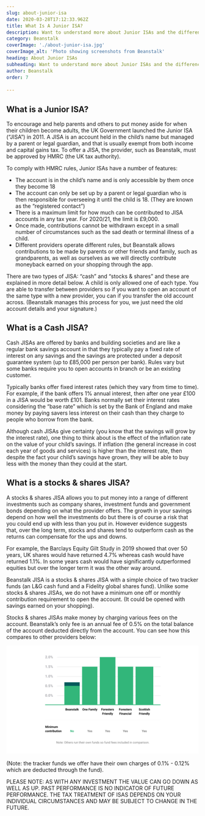 ```yaml
---
slug: about-junior-isa
date: 2020-03-28T17:12:33.962Z
title: What Is A Junior ISA?
description: Want to understand more about Junior ISAs and the differences between Cash and Stocks & Shares JISAs? Read on.
category: Beanstalk
coverImage: './about-junior-isa.jpg'
coverImage_alt: 'Photo showing screenshots from Beanstalk'
heading: About Junior ISAs
subheading: Want to understand more about Junior ISAs and the differences between Cash and Stocks & Shares JISAs? Read on.
author: Beanstalk
order: 7

---
```


## What is a Junior ISA?

To encourage and help parents and others to put money aside for when their children become adults, the UK Government launched the Junior ISA (“JISA”) in 2011. A JISA is an account held in the child’s name but managed by a parent or legal guardian, and that is usually exempt from both income and capital gains tax. To offer a JISA, the provider, such as Beanstalk, must be approved by HMRC (the UK tax authority).

To comply with HMRC rules, Junior ISAs have a number of features:

* The account is in the child’s name and is only accessible by them once they become 18
* The account can only be set up by a parent or legal guardian who is then responsible for overseeing it until the child is 18. (They are known as the “registered contact”)
* There is a maximum limit for how much can be contributed to JISA accounts in any tax year. For 2020/21, the limit is £9,000.
* Once made, contributions cannot be withdrawn except in a small number of circumstances such as the sad death or terminal illness of a child.
* Different providers operate different rules, but Beanstalk allows contributions to be made by parents or other friends and family, such as grandparents, as well as ourselves as we will directly contribute moneyback earned on your shopping through the app.

There are two types of JISA: “cash” and “stocks & shares” and these are explained in more detail below. A child is only allowed one of each type. You are able to transfer between providers so if you want to open an account of the same type with a new provider, you can if you transfer the old account across. (Beanstalk manages this process for you, we just need the old account details and your signature.)

## What is a Cash JISA?

Cash JISAs are offered by banks and building societies and are like a regular bank savings account in that they typically pay a fixed rate of interest on any savings and the savings are protected under a deposit guarantee system (up to £85,000 per person per bank). Rules vary but some banks require you to open accounts in branch or be an existing customer.

Typically banks offer fixed interest rates (which they vary from time to time). For example, if the bank offers 1% annual interest, then after one year £100 in a JISA would be worth £101. Banks normally set their interest rates considering the “base rate” which is set by the Bank of England and make money by paying savers less interest on their cash than they charge to people who borrow from the bank.

Although cash JISAs give certainty (you know that the savings will grow by the interest rate), one thing to think about is the effect of the inflation rate on the value of your child’s savings. If inflation (the general increase in cost each year of goods and services) is higher than the interest rate, then despite the fact your child’s savings have grown, they will be able to buy less with the money than they could at the start.

## What is a stocks & shares JISA?

A stocks & shares JISA allows you to put money into a range of different investments such as company shares, investment funds and government bonds depending on what the provider offers. The growth in your savings depend on how well the investments do but there is of course a risk that you could end up with less than you put in. However evidence suggests that, over the long term, stocks and shares tend to outperform cash as the returns can compensate for the ups and downs.

For example, the Barclays Equity Gilt Study in 2019 showed that over 50 years, UK shares would have returned 4.7% whereas cash would have returned 1.1%. In some years cash would have significantly outperformed equities but over the longer term it was the other way around.

Beanstalk JISA is a stocks & shares JISA with a simple choice of two tracker funds (an L&G cash fund and a Fidelity global shares fund). Unlike some stocks & shares JISAs, we do not have a minimum one off or monthly contribution requirement to open the account. (It could be opened with savings earned on your shopping).

Stocks & shares JISAs make money by charging various fees on the account. Beanstalk’s only fee is an annual fee of 0.5% on the total balance of the account deducted directly from the account. You can see how this compares to other providers below:

![Cost comparison chart](./comparison-chart.png)

(Note: the tracker funds we offer have their own charges of 0.1% - 0.12% which are deducted through the fund).


PLEASE NOTE: AS WITH ANY INVESTMENT THE VALUE CAN GO DOWN AS WELL AS UP. PAST PERFORMANCE IS NO INDICATOR OF FUTURE PERFORMANCE. THE TAX TREATMENT OF ISAS DEPENDS ON YOUR INDIVIDUAL CIRCUMSTANCES AND MAY BE SUBJECT TO CHANGE IN THE FUTURE.

